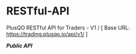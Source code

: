 # RESTful-API
PlusQO RESTful API for Traders - V1 / [ Base URL: https://trading.plusqo.io/api/v1/ ]

***Public API***

